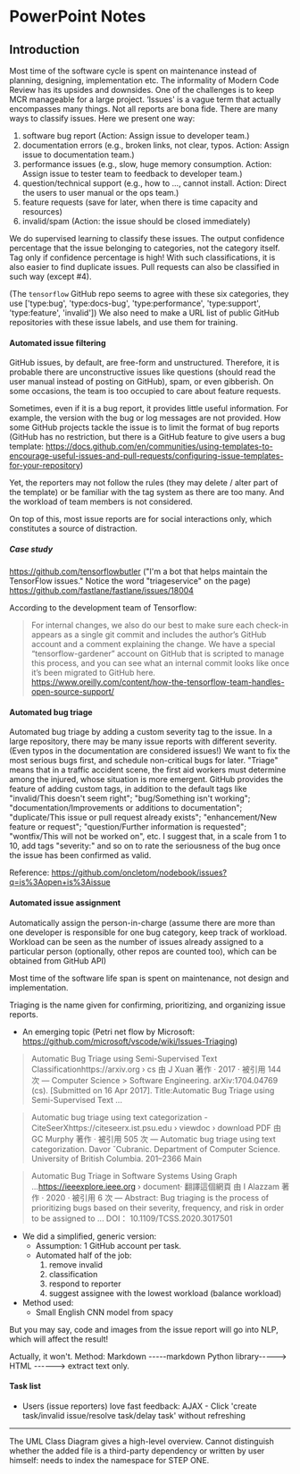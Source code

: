 # PowerPoint Notes

## Introduction

Most time of the software cycle is spent on maintenance instead of planning, designing, implementation etc. The informality of Modern Code Review has its upsides and downsides. One of the challenges is to keep MCR manageable for a large project.
‘Issues' is a vague term that actually encompasses many things. Not all reports are bona fide. There are many ways to classify issues. Here we present one way:
1. software bug report (Action: Assign issue to developer team.)
2. documentation errors (e.g., broken links, not clear, typos. Action: Assign issue to documentation team.)
3. performance issues (e.g., slow, huge memory consumption. Action: Assign issue to tester team to feedback to developer team.)
4. question/technical support (e.g., how to ..., cannot install. Action: Direct the users to user manual or the ops team.)
5. feature requests (save for later, when there is time capacity and resources)
6. invalid/spam (Action: the issue should be closed immediately)

We do supervised learning to classify these issues. The output confidence percentage that the issue belonging to categories, not the category itself. Tag only if confidence percentage is high!
With such classifications, it is also easier to find duplicate issues. Pull requests can also be classified in such way (except #4).

(The `tensorflow` GitHub repo seems to agree with these six categories, they use ['type:bug', 'type:docs-bug', 'type:performance', 'type:support', 'type:feature', 'invalid']) We also need to make a URL list of public GitHub repositories with these issue labels, and use them for training.

#### Automated issue filtering
GitHub issues, by default, are free-form and unstructured. Therefore, it is probable there are unconstructive issues like questions (should read the user manual instead of posting on GitHub), spam, or even gibberish. On some occasions, the team is too occupied to care about feature requests.

Sometimes, even if it is a bug report, it provides little useful information. For example, the version with the bug or log messages are not provided. How some GitHub projects tackle the issue is to limit the format of bug reports (GitHub has no restriction, but there is a GitHub feature to give users a bug template: https://docs.github.com/en/communities/using-templates-to-encourage-useful-issues-and-pull-requests/configuring-issue-templates-for-your-repository)

Yet, the reporters may not follow the rules (they may delete / alter part of the template) or be familiar with the tag system as there are too many. And the workload of team members is not considered.

On top of this, most issue reports are for social interactions only, which constitutes a source of distraction.

##### Case study

https://github.com/tensorflowbutler ("I'm a bot that helps maintain the TensorFlow issues." Notice the word "triageservice" on the page)
https://github.com/fastlane/fastlane/issues/18004

According to the development team of Tensorflow:
> For internal changes, we also do our best to make sure each check-in appears as a single git commit and includes the author’s GitHub account and a comment explaining the change. We have a special “tensorflow-gardener” account on GitHub that is scripted to manage this process, and you can see what an internal commit looks like once it’s been migrated to GitHub here.
https://www.oreilly.com/content/how-the-tensorflow-team-handles-open-source-support/

#### Automated bug triage
Automated bug triage by adding a custom severity tag to the issue. In a large repository, there may be many issue reports with different severity. (Even typos in the documentation are considered issues!) We want to fix the most serious bugs first, and schedule non-critical bugs for later. "Triage" means that in a traffic accident scene, the first aid workers must determine among the injured, whose situation is more emergent. GitHub provides the feature of adding custom tags, in addition to the default tags like "invalid/This doesn't seem right"; "bug/Something isn't working"; "documentation/Improvements or additions to documentation"; "duplicate/This issue or pull request already exists"; "enhancement/New feature or request"; "question/Further information is requested"; "wontfix/This will not be worked on", etc. I suggest that, in a scale from 1 to 10, add tags "severity:<level>" and so on to rate the seriousness of the bug once the issue has been confirmed as valid.
	
Reference: https://github.com/oncletom/nodebook/issues?q=is%3Aopen+is%3Aissue

#### Automated issue assignment
Automatically assign the person-in-charge (assume there are more than one developer is responsible for one bug category, keep track of workload. Workload can be seen as the number of issues already assigned to a particular person (optionally, other repos are counted too), which can be obtained from GitHub API)

Most time of the software life span is spent on maintenance, not design and implementation.

Triaging is the name given for confirming, prioritizing, and organizing issue reports.
* An emerging topic (Petri net flow by Microsoft: https://github.com/microsoft/vscode/wiki/Issues-Triaging)

> Automatic Bug Triage using Semi-Supervised Text Classificationhttps://arxiv.org › cs
由 J Xuan 著作 · 2017 · 被引用 144 次 — Computer Science > Software Engineering. arXiv:1704.04769 (cs). [Submitted on 16 Apr 2017]. Title:Automatic Bug Triage using Semi-Supervised Text ...

> Automatic bug triage using text categorization - CiteSeerXhttps://citeseerx.ist.psu.edu › viewdoc › download
	PDF
	由 GC Murphy 著作 · 被引用 505 次 — Automatic bug triage using text categorization. Davor ˇCubranic. Department of Computer Science. University of British Columbia. 201–2366 Main

> Automatic Bug Triage in Software Systems Using Graph ...https://ieeexplore.ieee.org › document· 翻譯這個網頁
	由 I Alazzam 著作 · 2020 · 被引用 6 次 — Abstract: Bug triaging is the process of prioritizing bugs based on their severity, frequency, and risk in order to be assigned to ...
	DOI： 10.1109/TCSS.2020.3017501

* We did a simplified, generic version:
	* Assumption: 1 GitHub account per task.
	* Automated half of the job:
		1. remove invalid
		2. classification
		3. respond to reporter
		4. suggest assignee with the lowest workload (balance workload)
* Method used:
	* Small English CNN model from spacy

But you may say, code and images from the issue report will go into NLP, which will affect the result!

Actually, it won't. Method: Markdown -----markdown Python library-----> HTML ------> extract text only.

#### Task list
* Users (issue reporters) love fast feedback: AJAX - Click 'create task/invalid issue/resolve task/delay task' without refreshing



<!-- ## Class UML for Java (for fun, fully automated from GitHub code)
Written in Pygments + PyGraphViz

* Spot violation of "low coupling, high cohesion"
* Spot circular imports -->

--------------------------------------------
	
The UML Class Diagram gives a high-level overview. Cannot distinguish whether the added file is a third-party dependency or written by user himself: needs to index the namespace for STEP ONE.
